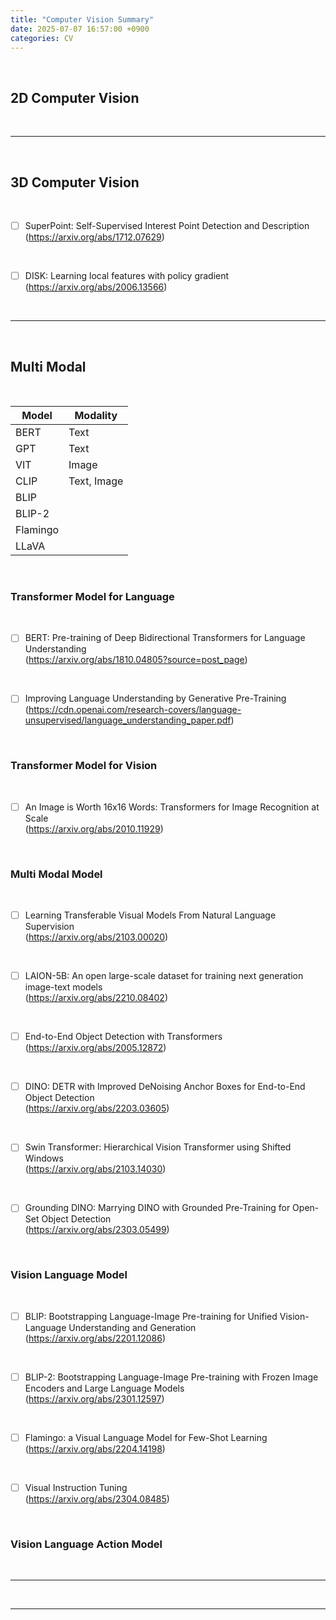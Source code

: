 ```yaml
---
title: "Computer Vision Summary"
date: 2025-07-07 16:57:00 +0900
categories: CV
---
```


&nbsp;

## 2D Computer Vision

<br>

---

<br>

## 3D Computer Vision

<br>

* [ ] SuperPoint: Self-Supervised Interest Point Detection and Description
<br> (<https://arxiv.org/abs/1712.07629>)

<br>

* [ ] DISK: Learning local features with policy gradient
<br> (<https://arxiv.org/abs/2006.13566>)

<br>

---

<br>

## Multi Modal

<br>

|Model|Modality|
|---|---|
|BERT|Text|
|GPT|Text|
|VIT|Image|
|CLIP|Text, Image|
|BLIP||
|BLIP-2||
|Flamingo||
|LLaVA||

<br>

### Transformer Model for Language

<br>

* [ ] BERT: Pre-training of Deep Bidirectional Transformers for Language Understanding
<br> (<https://arxiv.org/abs/1810.04805?source=post_page>)

<br>

* [ ] Improving Language Understanding by Generative Pre-Training
<br> (<https://cdn.openai.com/research-covers/language-unsupervised/language_understanding_paper.pdf>)

<br>

### Transformer Model for Vision

<br>

* [ ] An Image is Worth 16x16 Words: Transformers for Image Recognition at Scale
<br> (<https://arxiv.org/abs/2010.11929>)

<br>

### Multi Modal Model

<br>

* [ ] Learning Transferable Visual Models From Natural Language Supervision
<br> (<https://arxiv.org/abs/2103.00020>)

<br>

* [ ] LAION-5B: An open large-scale dataset for training next generation image-text models
<br> (<https://arxiv.org/abs/2210.08402>)

<br>

* [ ] End-to-End Object Detection with Transformers
<br> (<https://arxiv.org/abs/2005.12872>)

<br>

* [ ] DINO: DETR with Improved DeNoising Anchor Boxes for End-to-End Object Detection
<br> (<https://arxiv.org/abs/2203.03605>)

<br>

* [ ] Swin Transformer: Hierarchical Vision Transformer using Shifted Windows
<br> (<https://arxiv.org/abs/2103.14030>)

<br>

* [ ] Grounding DINO: Marrying DINO with Grounded Pre-Training for Open-Set Object Detection
<br> (<https://arxiv.org/abs/2303.05499>)

<br>

### Vision Language Model

<br>

* [ ] BLIP: Bootstrapping Language-Image Pre-training for Unified Vision-Language Understanding and Generation
<br> (<https://arxiv.org/abs/2201.12086>)

<br>

* [ ] BLIP-2: Bootstrapping Language-Image Pre-training with Frozen Image Encoders and Large Language Models
<br> (<https://arxiv.org/abs/2301.12597>)

<br>

* [ ] Flamingo: a Visual Language Model for Few-Shot Learning
<br> (<https://arxiv.org/abs/2204.14198>)

<br>

* [ ] Visual Instruction Tuning
<br> (<https://arxiv.org/abs/2304.08485>)

<br>

### Vision Language Action Model

<br>

---

<br>

---
